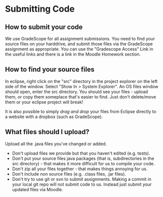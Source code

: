 # Submitting Code

## How to submit your code

We use GradeScope for all assignment submissions.  You need to
find your source files on your harddrive, and submit those files via
the GradeScope assignment as appropriate.  You can use the "Gradescope Access"
Link in the useful links and there is a link in the Moodle Homework section.

## How to find your source files

In eclipse, right click on the "src" directory in the project explorer
on the left side of the window.  Select "Show In > System Explorer".
An OS files window should open, enter the src directory.  You should
see your files - upload them, or copy them someplace that's easier to
find.  Just don't delete/move them or your eclipse project will break!

It is also possible to simply *drag and drop* your files from Eclipse directly
to a website with a dropbox (such as GradeScope).


## What files should I upload?

Upload all the .java files you've changed or added.  

* Don't upload files we provide but that you haven't edited
  (e.g. tests).
* Don't put your source files java packages (that is, subdirectories
  in the src directory) - that makes it more difficult for us to
  compile your code.
* Don't zip all your files together - that makes things annoying for
  us.
* Don't include non source files (e.g. .class files, .jar files).
* Don't try to use git or svn to submit assignments.  Making a commit
  in your local git repo will not submit code to us.  Instead just
  submit your updated files via Moodle.
